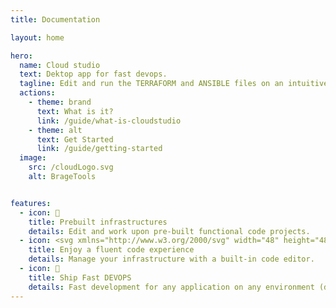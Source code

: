 ```yaml
---
title: Documentation

layout: home

hero:
  name: Cloud studio
  text: Dektop app for fast devops.
  tagline: Edit and run the TERRAFORM and ANSIBLE files on an intuitive UI.
  actions:
    - theme: brand
      text: What is it?
      link: /guide/what-is-cloudstudio
    - theme: alt
      text: Get Started
      link: /guide/getting-started
  image:
    src: /cloudLogo.svg
    alt: BrageTools


features:
  - icon: 📝
    title: Prebuilt infrastructures
    details: Edit and work upon pre-built functional code projects.
  - icon: <svg xmlns="http://www.w3.org/2000/svg" width="48" height="48" viewBox="0 0 48 48"><g fill="none" stroke-linejoin="round" stroke-width="4"><path fill="#2f88ff" stroke="#000" d="M5 8C5 6.89543 5.89543 6 7 6H19L24 12H41C42.1046 12 43 12.8954 43 14V40C43 41.1046 42.1046 42 41 42H7C5.89543 42 5 41.1046 5 40V8Z"/><path stroke="#fff" stroke-linecap="round" d="M28 22L33 27L28 32"/><path stroke="#fff" stroke-linecap="round" d="M20 22L15 27L20 32"/></g></svg>
    title: Enjoy a fluent code experience
    details: Manage your infrastructure with a built-in code editor.
  - icon: 🚀
    title: Ship Fast DEVOPS
    details: Fast development for any application on any environment (dev, prod, stage).
---
```


<style>
.VPContent .VPHome .VPHero .name .clip {
  background: transparent;
  background-clip: text;
  -webkit-background-clip: text;
  -webkit-text-fill-color: #98e1eb;
}

@media (min-width: 640px) {
  .VPContent .VPHome .VPHero .text {
    max-width: 1106px;
    /* max-width: 876px; */
    line-height: 56px;
    font-size: 48px;
  }
}
</style>